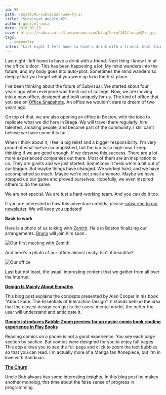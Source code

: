 ```yaml
---
id: 95
path: /posts/95-subvisual-weekly-2/
title: "Subvisual Weekly #2"
author: gabriel-poca
date: 2016-07-29
cover: https://subvisual.s3.amazonaws.com/blog/hero/162/image@2x.jpg
tags:
  - community
intro: "Last night I left home to have a drink with a friend. Next thing I know I'm at the office's door. This has been happening a lot. My mind wanders into the future, and my body goes into auto-pilot. Sometimes the mind wanders so deeply that you forget what you were up to in the first place."
---
```


Last night I left home to have a drink with a friend. Next thing I know I'm at the office's door. This has been happening a lot. My mind wanders into the future, and my body goes into auto-pilot. Sometimes the mind wanders so deeply that you forget what you were up to in the first place.

I've been thinking about the future of Subvisual. We started about four years ago when everyone was fresh out of college. Now, we are moving into a new office, designed and built uniquely for us. The kind of office that you see on [Office Snapshots][officesnapshots]. An office we wouldn't dare to dream of two years ago. 

On top of that, we are also opening an office in Boston, with the idea to replicate what we did here in Braga. We will travel there regularly, hire talented, amazing people, and become part of the community. I still can't believe we have come this far.

When I think about it, I feel a big relief and a bigger responsibility. I'm very proud of what we've accomplished, but the bar is so high now. I keep thinking if we are good enough. If we deserve this success. There are a lot more experienced companies out there. Most of them are an inspiration to us. They are giants and we just started. Sometimes it feels we're a bit out of our league. But maybe things have changed. We worked hard, and we have accomplished so much. Maybe we're not small anymore. Maybe we have stepped up our game and proved ourselves. Hopefully, we even inspired others to do the same. 

We are not special. We are just a hard-working team. And you can do it too.

If you are interested in how this adventure unfolds, please [subscribe to our newsletter](http://subvisual.us5.list-manage1.com/subscribe?u=79f7816bac08905f81c1a8689&id=f8b8f31221). We will keep you updated!

**Back to work**

Here is a photo of us talking with [Zamith](https://twitter.com/zamith). He's in Boston finalizing our arrangements. [Bruno](https://twitter.com/azevedo_252) will join him soon.

![Our first meeting with Zamith](https://subvisual.s3.amazonaws.com/blog/post_image/138/image-1469796503977.jpg)

And here's a photo of our office almost ready. Isn't it beautiful?

![Our office](https://subvisual.s3.amazonaws.com/blog/post_image/139/image-1469796581448.jpg)

Last but not least, the usual, interesting content that we gather from all over the internet.

**[Design Is Mainly About Empathy][design-empathy]**

This blog post explains the concepts presented by Alan Cooper in his book "About Face: The Essentials of Interaction Design". It stands behind the idea that the closest design can get to the users' mental model, the better the user will understand and anticipate it.

**[Google introduces Bubble Zoom preview for an easier comic book reading experience in Play Books][bubble-zoom]**

Reading comics on a phone is not a good experience. You see each page section by section. But comics were designed for you to enjoy full pages. This app allows you to see the full page and click to zoom the text bubbles so that you can read. I'm actually more of a Manga fan #onepiece, but I'm in love with Sandman.

**[The Churn][churn]**

Uncle Bob always has some interesting insights. In this blog post he makes another monolog, this time about the false sense of progress in programming.

[churn]: http://blog.cleancoder.com/uncle-bob/2016/07/27/TheChurn.html
[officesnapshots]: https://officesnapshots.com/
[design-empathy]:https://trackchanges.postlight.com/design-is-mainly-about-empathy-c9d51ccb208a#.gd8gm1xqi
[bubble-zoom]: http://www.androidpolice.com/2016/07/21/google-introduces-bubble-zoom-preview-easier-comic-book-reading-experience-play-books-apk-download/
